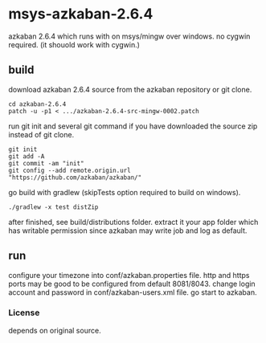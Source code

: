 # msys-azkaban-2.6.4
azkaban 2.6.4 which runs with on msys/mingw over windows.
no cygwin required. (it shouold work with cygwin.)

## build
download azkaban 2.6.4 source from the azkaban repository or git clone.

```
cd azkaban-2.6.4
patch -u -p1 < .../azkaban-2.6.4-src-mingw-0002.patch
```

run git init and several git command if you have downloaded the source zip instead of git clone.

```
git init
git add -A
git commit -am "init"
git config --add remote.origin.url "https://github.com/azkaban/azkaban/"
```

go build with gradlew (skipTests option required to build on windows).

```
./gradlew -x test distZip
```

after finished, see build/distributions folder. extract it your app folder which has writable permission since azkaban may write job and log as default.

## run
configure your timezone into conf/azkaban.properties file. http and https ports may be good to be configured from default 8081/8043.
change login account and password in conf/azkaban-users.xml file.
go start to azkaban.



### License
depends on original source.

